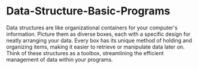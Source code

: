 # Data-Structure-Basic-Programs
Data structures are like organizational containers for your computer's information. Picture them as diverse boxes, each with a specific design for neatly arranging your data. Every box has its unique method of holding and organizing items, making it easier to retrieve or manipulate data later on. Think of these structures as a toolbox, streamlining the efficient management of data within your programs.
